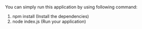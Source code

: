 You can simply run this application by using following command:
1. npm install (Install the dependencies)
2. node index.js (Run your application)